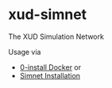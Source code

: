 # xud-simnet
The XUD Simulation Network

Usage via
* [0-install Docker](https://github.com/ExchangeUnion/xud/wiki/Docker) or
* [Simnet Installation](https://github.com/ExchangeUnion/xud/wiki/SimNet)
